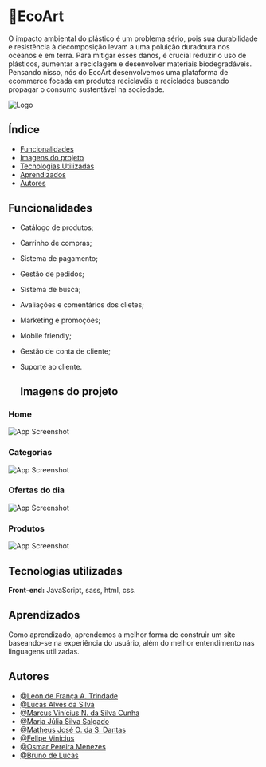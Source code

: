 # 🌱EcoArt

O impacto ambiental do plástico é um problema sério, pois sua durabilidade e resistência à decomposição levam a uma poluição duradoura nos oceanos e em terra. Para mitigar esses danos, é crucial reduzir o uso de plásticos, aumentar a reciclagem e desenvolver materiais biodegradáveis.
Pensando nisso, nós do EcoArt desenvolvemos uma plataforma de ecommerce focada em produtos reciclavéis e reciclados buscando propagar o consumo sustentável na sociedade.

![Logo](https://cdn.discordapp.com/attachments/1210013388210438224/1250268381098283098/Imagem_do_WhatsApp_de_2024-06-11_as_18.24.46_9ac5f518.jpg?ex=666a52aa&is=6669012a&hm=27cb5e9c36c4167bcc9693873cb2d8ce8517d2e6e3e4262e1b202c494d2b8602&)

## Índice
 - <a href="#funcionalidades"> Funcionalidades</a>
 - <a href="#Imagens do projeto"> Imagens do projeto</a>
 - <a href="#Tecnologias utilizadas">Tecnologias Utilizadas</a>
 - <a href="#Aprendizados">Aprendizados</a>
 - <a href="#Autores">Autores</a>


 ## Funcionalidades

- Catálogo de produtos;
- Carrinho de compras;
- Sistema de pagamento;
- Gestão de pedidos;
- Sistema de busca;
- Avaliações e comentários dos clietes;
- Marketing e promoções;
- Mobile friendly;
- Gestão de conta de cliente;
- Suporte ao cliente.


  ## Imagens do projeto

### Home
![App Screenshot](https://cdn.discordapp.com/attachments/1210013388210438224/1250279184090271744/image.png?ex=666a5cba&is=66690b3a&hm=c1573a7f65ee9bee7bb6dee5cd43ada3428334be158cd5a6f048c108def61d14&)

### Categorias
![App Screenshot](https://cdn.discordapp.com/attachments/1210013388210438224/1250279493747347456/image.png?ex=666a5d04&is=66690b84&hm=1e2bd2f3584a939f2ad21f76f33a9376387eca4f1eaae536f40164d3a660dd21&)

### Ofertas do dia
![App Screenshot](https://cdn.discordapp.com/attachments/1210013388210438224/1250279344157364324/image.png?ex=666a5ce0&is=66690b60&hm=a1dc0358ca7f643a62e37892ba3599db6b5a3fbd1b1c44965b175b6794bae260&)

### Produtos
![App Screenshot](https://cdn.discordapp.com/attachments/1210013388210438224/1250279755782160394/image.png?ex=666a5d42&is=66690bc2&hm=582d92c17d0b61caaef79c815fa4f436f00fafb3725c5525238db5a2b7588a38&)

## Tecnologias utilizadas

**Front-end:** JavaScript, sass, html, css.


## Aprendizados

Como aprendizado, aprendemos a melhor forma de construir um site baseando-se na experiência do usuário, além do melhor entendimento nas linguagens utilizadas.

## Autores

- [@Leon de França A. Trindade](https://github.com/leonstro)
- [@Lucas Alves da Silva](https://github.com/Lucas7Alves)
- [@Marcus Vinícius N. da Silva Cunha](https://github.com/leonstro)
- [@Maria Júlia Silva Salgado](https://github.com/MariaJulia03)
- [@Matheus José O. da S. Dantas]("https://github.com/Matheeoo)
- [@Felipe Vinícius](https://github.com/felipevvm)
- [@Osmar Pereira Menezes](https://github.com/gitdooz)
- [@Bruno de Lucas](https://github.com/leonstro)



